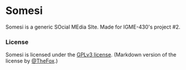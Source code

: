 # Somesi

Somesi is a generic SOcial MEdia SIte. Made for IGME-430's project #2.

### License

Somesi is licensed under the [GPLv3 license](License.md). (Markdown
version of the license by [@TheFox](https://github.com/TheFox/GPLv3.md).)
